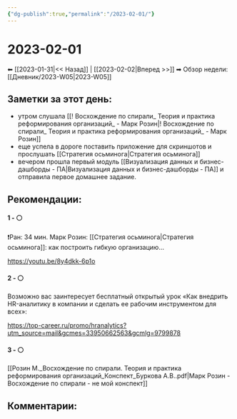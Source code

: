 ```yaml
---
{"dg-publish":true,"permalink":"/2023-02-01/"}
---
```


# 2023-02-01

⬅  [[2023-01-31\|<<  Назад]] | [[2023-02-02\|Вперед >>]]  ➡
Обзор недели: [[Дневник/2023-W05\|2023-W05]]


## Заметки за этот день:
- утром слушала [[! Восхождение по спирали_ Теория и практика реформирования организаций_ - Марк Розин\|! Восхождение по спирали_ Теория и практика реформирования организаций_ - Марк Розин]]
- еще успела в дороге поставить приложение для скриншотов и прослушать [[Стратегия осьминога\|Стратегия осьминога]]
- вечером прошла первый модуль  [[Визуализация данных и бизнес-дашборды - ПА\|Визуализация данных и бизнес-дашборды - ПА]] и отправила первое домашнее задание.


## Рекомендации:

#### 1 - ⚪ 
❗️Ран: 34 мин. Марк Розин: [[Стратегия осьминога\|Стратегия осьминога]]: как построить гибкую организацию…

﻿https://youtu.be/8y4dkk-6p1o


#### 2 - ⚪ 
Возможно вас заинтересует бесплатный открытый урок «Как внедрить HR-аналитику в компании и сделать ее рабочим инструментом для всех»:

https://top-career.ru/promo/hranalytics?utm_source=mail&gcmes=33950662563&gcmlg=9799878 

#### 3 - ⚪ 
[[Розин М._Восхождение по спирали. Теория и практика реформирования организаций_Конспект_Буркова А.В..pdf|Марк Розин - Восхождение по спирали - не мой конспект]]



## Комментарии:
